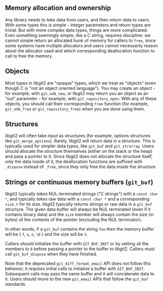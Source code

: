 Memory allocation and ownership
-------------------------------

Any library needs to _take_ data from users, and then _return_ data to
users.  With some types this is simple - integer parameters and return
types are trivial.  But with more complex data types, things are more
complicated.  Even something seemingly simple, like a C string, requires
discipline: we cannot simple return an allocated hunk of memory for
callers to `free`, since some systems have multiple allocators and users
cannot necessarily reason about the allocator used and which corresponding
deallocation function to call to free the memory.

## Objects

Most types in libgit2 are "opaque" types, which we treat as "objects" (even
though C is "not an object oriented language").  You may create an object -
for example, with `git_odb_new`, or libgit2 may return you an object as an
"out" parameter - for example, with `git_repository_open`.  With any of
these objects, you should call their corresponding `free` function (for
example, `git_odb_free` or `git_repository_free`) when you are done using
them.

## Structures

libgit2 will often take _input_ as structures (for example, options
structures like `git_merge_options`).  Rarely, libgit2 will return data in
a structure.  This is typically used for simpler data types, like `git_buf`
and `git_strarray`.  Users should allocate the structure themselves (either
on the stack or the heap) and pass a pointer to it.  Since libgit2 does not
allocate the structure itself, only the data inside of it, the deallocation
functions are suffixed with `_dispose` instead of `_free`, since they only
free the data _inside_ the structure.

## Strings or continuous memory buffers (`git_buf`)

libgit2 typically _takes_ NUL-terminated strings ("C strings") with a
`const char *`, and typically _takes_ raw data with a `const char *` and a
corresponding `size_t` for its size.  libgit2 typically _returns_ strings
or raw data in a `git_buf` structure.  The given data buffer will always be
NUL terminated (even if it contains binary data) and the `size` member will
always contain the size (in bytes) of the contents of the pointer (excluding
the NUL terminator).

In other words, if a `git_buf` contains the string `foo` then the memory
buffer will be { `f`, `o`, `o`, `\0` } and the size will be `3`.

Callers _should_ initialize the buffer with `GIT_BUF_INIT` or by setting
all the members to `0` before passing a pointer to the buffer to
libgit2.  Callers must call `git_buf_dispose` when they have finished.

Note that the deprecated `git_diff_format_email` API does not follow
this behavior; it _requires_ initial calls to initialize a buffer with
`GIT_BUF_INIT`.  Subsequent calls may pass the same buffer and it
will concatenate data to it.  Users should move to the new `git_email`
APIs that follow the `git_buf` standards.
